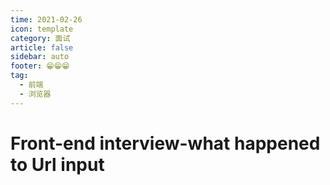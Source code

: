 ```yaml
---
time: 2021-02-26
icon: template
category: 面试
article: false
sidebar: auto
footer: 😁😁😁
tag:
  - 前端
  - 浏览器
---
```


# Front-end interview-what happened to Url input

